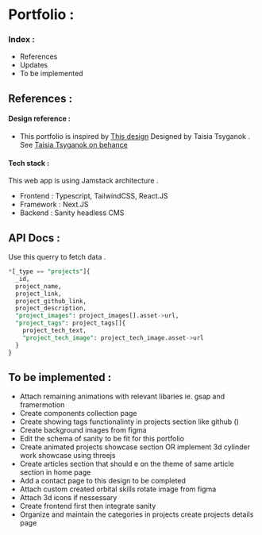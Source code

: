 # Portfolio :

### Index :
- References
- Updates 
- To be implemented

## References :
#### Design reference :
- This portfolio is inspired by [This design](https://www.behance.net/gallery/199132655/Portfolio-Full-stack-Developer?tracking_source=search_projects|developer+portfolio&l=13) Designed by Taisia Tsyganok . See [Taisia Tsyganok on behance](https://www.behance.net/taisia_pro)

#### Tech stack :
This web app is using Jamstack architecture .

- Frontend : Typescript, TailwindCSS, React.JS
- Framework : Next.JS
- Backend : Sanity headless CMS

## API Docs :
Use this querry to fetch data . 
```sql
*[_type == "projects"]{
  _id,
  project_name,
  project_link,
  project_github_link,
  project_description,
  "project_images": project_images[].asset->url,
  "project_tags": project_tags[]{
    project_tech_text,
    "project_tech_image": project_tech_image.asset->url
  }
}

```
## To be implemented :
- Attach remaining animations with relevant libaries ie. gsap and framermotion
- Create components collection page
- Create showing tags functionalinty in projects section like github ()
- Create background images from figma 
- Edit the schema of sanity to be fit for this portfolio 
- Create animated projects showcase section OR implement 3d cylinder work showcase using threejs
- Create articles section that should e on the theme of same article section in home page
- Add a contact page to this design to be completed
- Attach custom created orbital skills rotate image from figma 
- Attach 3d icons if nessessary
- Create frontend first then integrate sanity
- Organize and maintain the categories in projects create projects details page 